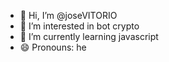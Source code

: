 - 👋 Hi, I’m @joseVITORIO
- 👀 I’m interested in bot crypto
- 🌱 I’m currently learning javascript
- 😄 Pronouns: he
